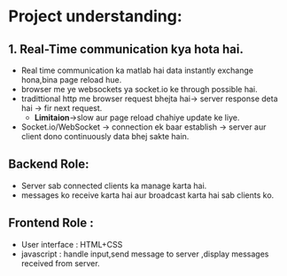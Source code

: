 # Project understanding:

## 1. Real-Time communication kya hota hai.
 - Real time communication ka matlab hai data instantly exchange hona,bina page reload hue.
 - browser me ye websockets ya socket.io ke through possible hai.
 - tradittional http me browser request bhejta hai-> server response deta hai -> fir next request.
   - **Limitaion**->slow aur page reload chahiye update ke liye.
- Socket.io/WebSocket -> connection ek baar establish -> server aur client dono continuously data bhej sakte hain.


## Backend Role:
 - Server sab connected clients ka manage karta hai.
 - messages ko receive karta hai aur broadcast karta hai sab clients ko.

## Frontend Role :
 - User interface : HTML+CSS
 - javascript : handle input,send message to server ,display messages received from server.

 